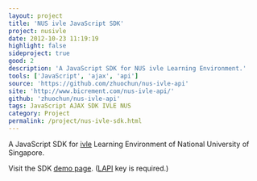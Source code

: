 ```yaml
---
layout: project
title: 'NUS ivle JavaScript SDK'
project: nusivle
date: 2012-10-23 11:19:19
highlight: false
sideproject: true
good: 2
description: 'A JavaScript SDK for NUS ivle Learning Environment.'
tools: ['JavaScript', 'ajax', 'api']
source: 'https://github.com/zhuochun/nus-ivle-api'
site: 'http://www.bicrement.com/nus-ivle-api/'
github: 'zhuochun/nus-ivle-api'
tags: JavaScript AJAX SDK IVLE NUS
category: Project
permalink: /project/nus-ivle-sdk.html
---
```


A JavaScript SDK for [ivle](https://ivle.nus.edu.sg/) Learning Environment of
National University of Singapore.

Visit the SDK [demo page](http://www.bicrement.com/nus-ivle-api/).
([LAPI](https://ivle.nus.edu.sg/LAPI/default.aspx) key is required.)

